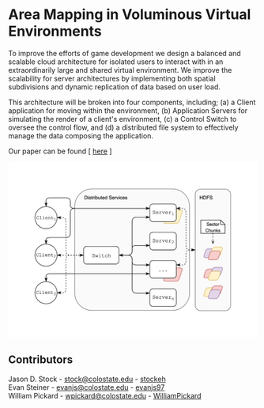 # Area Mapping in Voluminous Virtual Environments

To improve the efforts of game development we design a balanced and scalable cloud architecture for isolated users to interact with in an extraordinarily large and shared virtual environment. We improve the scalability for server architectures by implementing both spatial subdivisions and dynamic replication of data based on user load.

This architecture will be broken into four components, including; (a) a Client application for moving within the environment, (b) Application Servers for simulating the render of a client's environment, (c) a Control Switch to oversee the control flow, and (d) a distributed file system to effectively manage the data composing the application.

Our paper can be found [ [here](docs/final_report.pdf) ]

![](docs/media/architectural-diagrams/Area-Mapping-Application-Arch-HDFS.png)

## Contributors

Jason D. Stock - stock@colostate.edu - [stockeh](https://github.com/stockeh)  
Evan Steiner - evanjs@colostate.edu - [evanjs97](https://github.com/evanjs97)  
William Pickard - wpickard@colostate.edu - [WilliamPickard](https://github.com/WilliamPickard)
